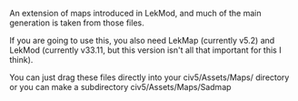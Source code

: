 An extension of maps introduced in LekMod, and much of the main generation is taken from those files.

If you are going to use this, you also need LekMap (currently v5.2) and LekMod (currently v33.11, but this version isn't all that important for this I think).

You can just drag these files directly into your civ5/Assets/Maps/ directory or you can make a subdirectory civ5/Assets/Maps/Sadmap
